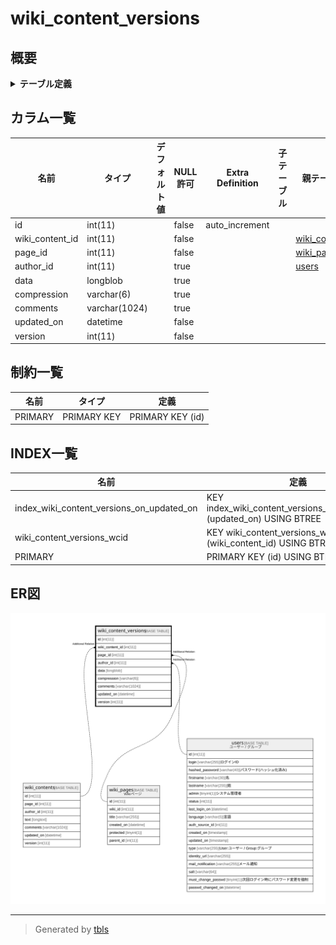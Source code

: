 # wiki_content_versions

## 概要

<details>
<summary><strong>テーブル定義</strong></summary>

```sql
CREATE TABLE `wiki_content_versions` (
  `id` int(11) NOT NULL AUTO_INCREMENT,
  `wiki_content_id` int(11) NOT NULL,
  `page_id` int(11) NOT NULL,
  `author_id` int(11) DEFAULT NULL,
  `data` longblob,
  `compression` varchar(6) DEFAULT '',
  `comments` varchar(1024) DEFAULT '',
  `updated_on` datetime NOT NULL,
  `version` int(11) NOT NULL,
  PRIMARY KEY (`id`),
  KEY `wiki_content_versions_wcid` (`wiki_content_id`),
  KEY `index_wiki_content_versions_on_updated_on` (`updated_on`)
) ENGINE=InnoDB DEFAULT CHARSET=utf8
```

</details>

## カラム一覧

| 名前              | タイプ           | デフォルト値       | NULL許可   | Extra Definition | 子テーブル      | 親テーブル                             | コメント     |
| --------------- | ------------- | ------------ | -------- | ---------------- | ---------- | --------------------------------- | -------- |
| id              | int(11)       |              | false    | auto_increment   |            |                                   |          |
| wiki_content_id | int(11)       |              | false    |                  |            | [wiki_contents](wiki_contents.md) |          |
| page_id         | int(11)       |              | false    |                  |            | [wiki_pages](wiki_pages.md)       |          |
| author_id       | int(11)       |              | true     |                  |            | [users](users.md)                 |          |
| data            | longblob      |              | true     |                  |            |                                   |          |
| compression     | varchar(6)    |              | true     |                  |            |                                   |          |
| comments        | varchar(1024) |              | true     |                  |            |                                   |          |
| updated_on      | datetime      |              | false    |                  |            |                                   |          |
| version         | int(11)       |              | false    |                  |            |                                   |          |

## 制約一覧

| 名前      | タイプ         | 定義               |
| ------- | ----------- | ---------------- |
| PRIMARY | PRIMARY KEY | PRIMARY KEY (id) |

## INDEX一覧

| 名前                                        | 定義                                                                     |
| ----------------------------------------- | ---------------------------------------------------------------------- |
| index_wiki_content_versions_on_updated_on | KEY index_wiki_content_versions_on_updated_on (updated_on) USING BTREE |
| wiki_content_versions_wcid                | KEY wiki_content_versions_wcid (wiki_content_id) USING BTREE           |
| PRIMARY                                   | PRIMARY KEY (id) USING BTREE                                           |

## ER図

![er](wiki_content_versions.svg)

---

> Generated by [tbls](https://github.com/k1LoW/tbls)
